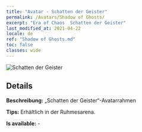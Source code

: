 ```yaml
---
title: "Avatar - Schatten der Geister"
permalink: /Avatars/Shadow of Ghosts/
excerpt: "Era of Chaos  Schatten der Geister"
last_modified_at: 2021-04-22
locale: de
ref: "Shadow of Ghosts.md"
toc: false
classes: wide
---
```

 ![Schatten der Geister](/images/a/avatarFrame_78.png)

## Details

 **Beschreibung:** „Schatten der Geister“-Avatarrahmen 

 **Tips:** Erhältlich in der Ruhmesarena. 

 **Is available:**  - 

